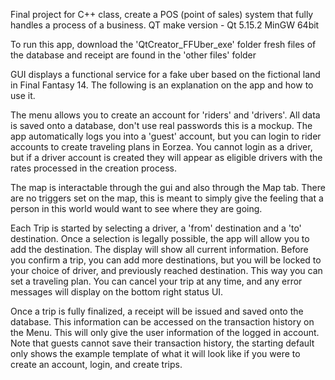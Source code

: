 Final project for C++ class, create a POS (point of sales) system that fully handles a process of a business.
QT make version - Qt 5.15.2 MinGW 64bit

To run this app, download the 'QtCreator_FFUber_exe' folder
fresh files of the database and receipt are found in the 'other files' folder


GUI displays a functional service for a fake uber based on the fictional land in Final Fantasy 14.  The following is an explanation on the app and how to use it.

The menu allows you to create an account for 'riders' and 'drivers'.  All data is saved onto a database, don't use real passwords this is a mockup.  The app automatically logs you into a 'guest' account, but you can login to rider accounts to create traveling plans in Eorzea.  You cannot login as a driver, but if a driver account is created they will appear as eligible drivers with the rates processed in the creation process.

The map is interactable through the gui and also through the Map tab.  There are no triggers set on the map, this is meant to simply give the feeling that a person in this world would want to see where they are going.

Each Trip is started by selecting a driver, a 'from' destination and a 'to' destination.  Once a selection is legally possible, the app will allow you to add the destination.  The display will show all current information.  Before you confirm a trip, you can add more destinations, but you will be locked to your choice of driver, and previously reached destination.  This way you can set a traveling plan.  You can cancel your trip at any time, and any error messages will display on the bottom right status UI. 

Once a trip is fully finalized, a receipt will be issued and saved onto the database.  This information can be accessed on the transaction history on the Menu.  This will only give the user information of the logged in account.  Note that guests cannot save their transaction history, the starting default only shows the example template of what it will look like if you were to create an account, login, and create trips.